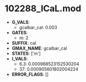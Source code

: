 # 102288_ICaL.mod

- **G_VALS**:
  - gcalbar_cal: 0.003
- **GATES**:
  - m: 2
- **SUFFIX**: cal
- **GMAX_NAME**: gcalbar_cal
- **STATES**: ['m']
- **I_VALS**:
  - 6.3: 0.000968523152530204
  - 37: 0.000905601802004224
- **ERROR_FLAGS**: []

